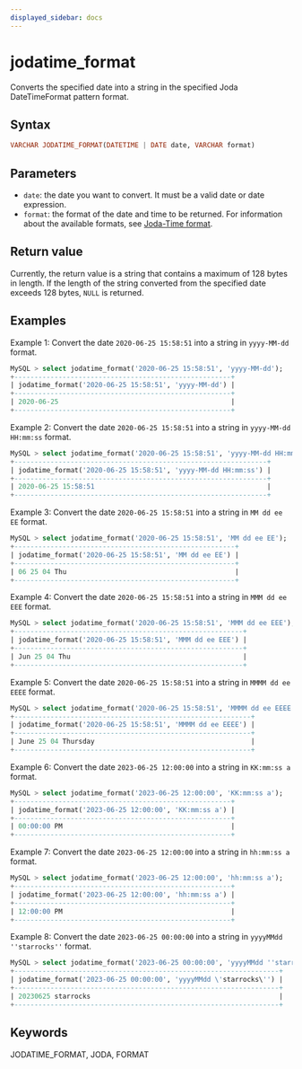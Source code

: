 ```yaml
---
displayed_sidebar: docs
---
```


# jodatime_format



Converts the specified date into a string in the specified Joda DateTimeFormat pattern format.

## Syntax

```Haskell
VARCHAR JODATIME_FORMAT(DATETIME | DATE date, VARCHAR format)
```

## Parameters

- `date`: the date you want to convert. It must be a valid date or date expression.
- `format`: the format of the date and time to be returned. For information about the available formats, see [Joda-Time format](https://joda-time.sourceforge.net/apidocs/org/joda/time/format/DateTimeFormat.html).

## Return value

Currently, the return value is a string that contains a maximum of 128 bytes in length. If the length of the string converted from the specified date exceeds 128 bytes, `NULL` is returned.

## Examples

Example 1: Convert the date `2020-06-25 15:58:51` into a string in `yyyy-MM-dd` format.

```SQL
MySQL > select jodatime_format('2020-06-25 15:58:51', 'yyyy-MM-dd');
+------------------------------------------------------+
| jodatime_format('2020-06-25 15:58:51', 'yyyy-MM-dd') |
+------------------------------------------------------+
| 2020-06-25                                           |
+------------------------------------------------------+
```

Example 2: Convert the date `2020-06-25 15:58:51` into a string in `yyyy-MM-dd HH:mm:ss` format.

```SQL
MySQL > select jodatime_format('2020-06-25 15:58:51', 'yyyy-MM-dd HH:mm:ss');
+---------------------------------------------------------------+
| jodatime_format('2020-06-25 15:58:51', 'yyyy-MM-dd HH:mm:ss') |
+---------------------------------------------------------------+
| 2020-06-25 15:58:51                                           |
+---------------------------------------------------------------+
```

Example 3: Convert the date `2020-06-25 15:58:51` into a string in `MM dd ee EE` format.

```SQL
MySQL > select jodatime_format('2020-06-25 15:58:51', 'MM dd ee EE');
+-------------------------------------------------------+
| jodatime_format('2020-06-25 15:58:51', 'MM dd ee EE') |
+-------------------------------------------------------+
| 06 25 04 Thu                                          |
+-------------------------------------------------------+
```

Example 4: Convert the date `2020-06-25 15:58:51` into a string in `MMM dd ee EEE` format.

```SQL
MySQL > select jodatime_format('2020-06-25 15:58:51', 'MMM dd ee EEE');
+---------------------------------------------------------+
| jodatime_format('2020-06-25 15:58:51', 'MMM dd ee EEE') |
+---------------------------------------------------------+
| Jun 25 04 Thu                                           |
+---------------------------------------------------------+
```

Example 5: Convert the date `2020-06-25 15:58:51` into a string in `MMMM dd ee EEEE` format.

```SQL
MySQL > select jodatime_format('2020-06-25 15:58:51', 'MMMM dd ee EEEE');
+-----------------------------------------------------------+
| jodatime_format('2020-06-25 15:58:51', 'MMMM dd ee EEEE') |
+-----------------------------------------------------------+
| June 25 04 Thursday                                       |
+-----------------------------------------------------------+
```

Example 6: Convert the date `2023-06-25 12:00:00` into a string in `KK:mm:ss a` format.

```SQL
MySQL > select jodatime_format('2023-06-25 12:00:00', 'KK:mm:ss a');
+------------------------------------------------------+
| jodatime_format('2023-06-25 12:00:00', 'KK:mm:ss a') |
+------------------------------------------------------+
| 00:00:00 PM                                          |
+------------------------------------------------------+
```

Example 7: Convert the date `2023-06-25 12:00:00` into a string in `hh:mm:ss a` format.

```SQL
MySQL > select jodatime_format('2023-06-25 12:00:00', 'hh:mm:ss a');
+------------------------------------------------------+
| jodatime_format('2023-06-25 12:00:00', 'hh:mm:ss a') |
+------------------------------------------------------+
| 12:00:00 PM                                          |
+------------------------------------------------------+
```

Example 8: Convert the date `2023-06-25 00:00:00` into a string in `yyyyMMdd ''starrocks''` format.

```SQL
MySQL > select jodatime_format('2023-06-25 00:00:00', 'yyyyMMdd ''starrocks''');
+------------------------------------------------------------------+
| jodatime_format('2023-06-25 00:00:00', 'yyyyMMdd \'starrocks\'') |
+------------------------------------------------------------------+
| 20230625 starrocks                                               |
+------------------------------------------------------------------+
```

## Keywords

JODATIME_FORMAT, JODA, FORMAT

